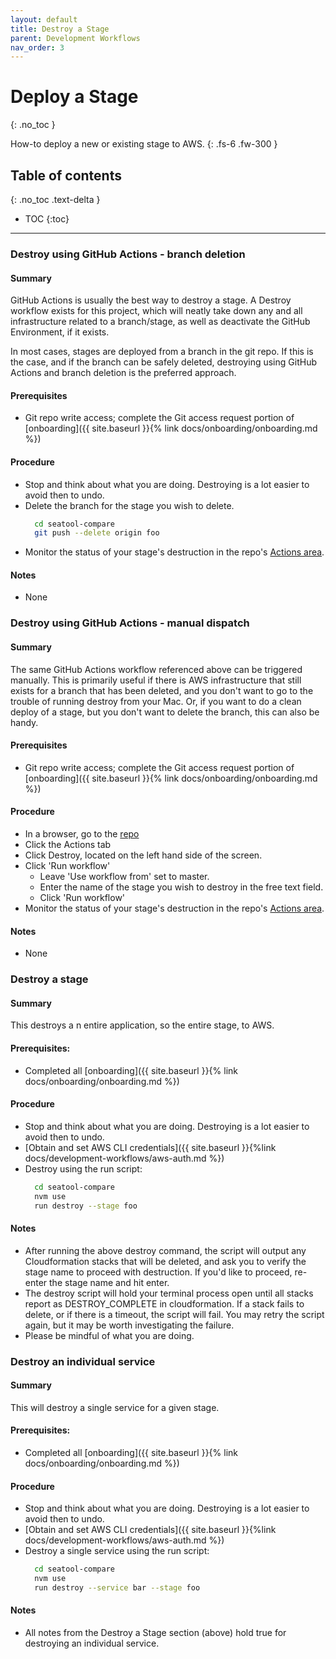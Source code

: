 ```yaml
---
layout: default
title: Destroy a Stage
parent: Development Workflows
nav_order: 3
---
```


# Deploy a Stage

{: .no_toc }

How-to deploy a new or existing stage to AWS.
{: .fs-6 .fw-300 }

## Table of contents

{: .no_toc .text-delta }

- TOC
  {:toc}

---

### Destroy using GitHub Actions - branch deletion

#### Summary

GitHub Actions is usually the best way to destroy a stage. A Destroy workflow exists for this project, which will neatly take down any and all infrastructure related to a branch/stage, as well as deactivate the GitHub Environment, if it exists.

In most cases, stages are deployed from a branch in the git repo. If this is the case, and if the branch can be safely deleted, destroying using GitHub Actions and branch deletion is the preferred approach.

#### Prerequisites

- Git repo write access; complete the Git access request portion of [onboarding]({{ site.baseurl }}{% link docs/onboarding/onboarding.md %})

#### Procedure

- Stop and think about what you are doing. Destroying is a lot easier to avoid then to undo.
- Delete the branch for the stage you wish to delete.
  ```bash
    cd seatool-compare
    git push --delete origin foo
  ```
- Monitor the status of your stage's destruction in the repo's [Actions area](https://github.com/Enterprise-CMCS/seatool-compare/actions).

#### Notes

- None

### Destroy using GitHub Actions - manual dispatch

#### Summary

The same GitHub Actions workflow referenced above can be triggered manually. This is primarily useful if there is AWS infrastructure that still exists for a branch that has been deleted, and you don't want to go to the trouble of running destroy from your Mac. Or, if you want to do a clean deploy of a stage, but you don't want to delete the branch, this can also be handy.

#### Prerequisites

- Git repo write access; complete the Git access request portion of [onboarding]({{ site.baseurl }}{% link docs/onboarding/onboarding.md %})

#### Procedure

- In a browser, go to the [repo](https://github.com/Enterprise-CMCS/seatool-compare)
- Click the Actions tab
- Click Destroy, located on the left hand side of the screen.
- Click 'Run workflow'
  - Leave 'Use workflow from' set to master.
  - Enter the name of the stage you wish to destroy in the free text field.
  - Click 'Run workflow'
- Monitor the status of your stage's destruction in the repo's [Actions area](https://github.com/Enterprise-CMCS/seatool-compare/actions).

#### Notes

- None

### Destroy a stage

#### Summary

This destroys a n entire application, so the entire stage, to AWS.

#### Prerequisites:

- Completed all [onboarding]({{ site.baseurl }}{% link docs/onboarding/onboarding.md %})

#### Procedure

- Stop and think about what you are doing. Destroying is a lot easier to avoid then to undo.
- [Obtain and set AWS CLI credentials]({{ site.baseurl }}{%link docs/development-workflows/aws-auth.md %})
- Destroy using the run script:
  ```bash
    cd seatool-compare
    nvm use
    run destroy --stage foo
  ```

#### Notes

- After running the above destroy command, the script will output any Cloudformation stacks that will be deleted, and ask you to verify the stage name to proceed with destruction. If you'd like to proceed, re-enter the stage name and hit enter.
- The destroy script will hold your terminal process open until all stacks report as DESTROY_COMPLETE in cloudformation. If a stack fails to delete, or if there is a timeout, the script will fail. You may retry the script again, but it may be worth investigating the failure.
- Please be mindful of what you are doing.

### Destroy an individual service

#### Summary

This will destroy a single service for a given stage.

#### Prerequisites:

- Completed all [onboarding]({{ site.baseurl }}{% link docs/onboarding/onboarding.md %})

#### Procedure

- Stop and think about what you are doing. Destroying is a lot easier to avoid then to undo.
- [Obtain and set AWS CLI credentials]({{ site.baseurl }}{%link docs/development-workflows/aws-auth.md %})
- Destroy a single service using the run script:
  ```bash
    cd seatool-compare
    nvm use
    run destroy --service bar --stage foo
  ```

#### Notes

- All notes from the Destroy a Stage section (above) hold true for destroying an individual service.
